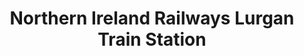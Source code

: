 ---
title: "Northern Ireland Railways Lurgan Train Station"
address: "Northern Ireland Railways Lurgan Train Station, Lurgan, Armagh"
tel: "+44 28 3832 2052"
county: "Armagh"
category: "Rail Services"
type: "Content"
lat: "54.462921142578125"
lng: "-6.33630895614624"
---